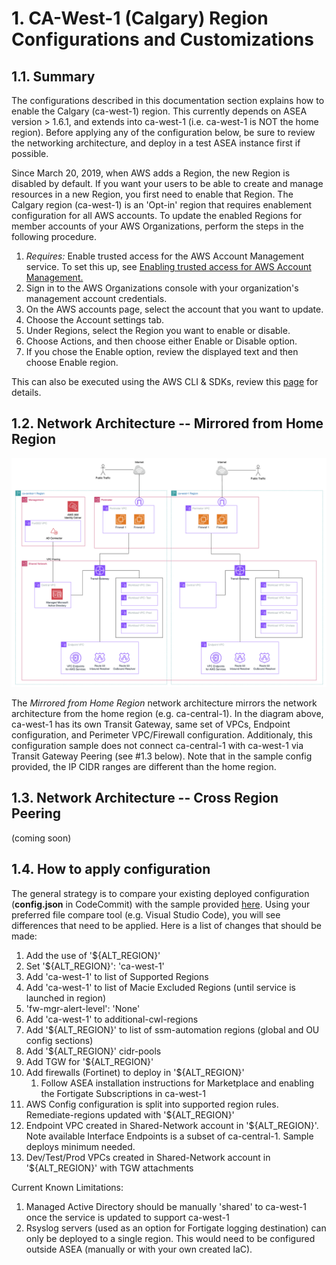 # 1. CA-West-1 (Calgary) Region Configurations and Customizations

## 1.1. Summary
The configurations described in this documentation section explains how to enable the Calgary (ca-west-1) region. This currently depends on ASEA version > 1.6.1, and extends into ca-west-1 (i.e. ca-west-1 is NOT the home region). Before applying any of the configuration below, be sure to review the networking architecture, and deploy in a test ASEA instance first if possible. 

Since March 20, 2019, when AWS adds a Region, the new Region is disabled by default. If you want your users to be able to create and manage resources in a new Region, you first need to enable that Region. The Calgary region (ca-west-1) is an 'Opt-in' region that requires enablement configuration for all AWS accounts. To update the enabled Regions for member accounts of your AWS Organizations, perform the steps in the following procedure.
1. _Requires:_ Enable trusted access for the AWS Account Management service. To set this up, see [Enabling trusted access for AWS Account Management.](https://docs.aws.amazon.com/accounts/latest/reference/using-orgs-trusted-access.html)
2. Sign in to the AWS Organizations console with your organization's management account credentials.
3. On the AWS accounts page, select the account that you want to update.
4. Choose the Account settings tab.
5. Under Regions, select the Region you want to enable or disable.
6. Choose Actions, and then choose either Enable or Disable option.
7. If you chose the Enable option, review the displayed text and then choose Enable region.
   
This can also be executed using the AWS CLI & SDKs, review this [page](https://docs.aws.amazon.com/accounts/latest/reference/manage-acct-regions.html#manage-acct-regions-update-account-enabled) for details.




## 1.2. Network Architecture -- Mirrored from Home Region
![Mirrored ca-west-1 Networking](./img/mirrored-ca-west-1-network.png)

The _Mirrored from Home Region_ network architecture mirrors the network architecture from the home region (e.g. ca-central-1). In the diagram above, ca-west-1 has its own Transit Gateway, same set of VPCs, Endpoint configuration, and Perimeter VPC/Firewall configuration. Additionaly, this configuration sample does not connect ca-central-1 with ca-west-1 via Transit Gateway Peering (see #1.3 below). Note that in the sample config provided, the IP CIDR ranges are different than the home region. 

## 1.3. Network Architecture -- Cross Region Peering
(coming soon)


## 1.4. How to apply configuration
The general strategy is to compare your existing deployed configuration (**config.json** in CodeCommit) with the sample provided [here](https://github.com/aws-samples/aws-secure-environment-accelerator/tree/main/reference-artifacts/SAMPLE_CONFIGS/config.lite-VPN-multi-region-ca-west-1-example.json). Using your preferred file compare tool (e.g. Visual Studio Code), you will see differences that need to be applied. Here is a list of changes that should be made:
1. Add the use of '${ALT_REGION}' 
2. Set '${ALT_REGION}': 'ca-west-1'
3. Add 'ca-west-1' to list of Supported Regions
4. Add 'ca-west-1' to list of Macie Excluded Regions (until service is launched in region)
5. 'fw-mgr-alert-level': 'None'
6. Add 'ca-west-1' to additional-cwl-regions
7. Add '${ALT_REGION}' to list of ssm-automation regions (global and OU config sections)
8. Add '${ALT_REGION}' cidr-pools
9. Add TGW for '${ALT_REGION}'
10. Add firewalls (Fortinet) to deploy in '${ALT_REGION}'
    1.  Follow ASEA installation instructions for Marketplace and enabling the Fortigate Subscriptions in ca-west-1
11. AWS Config configuration is split into supported region rules. Remediate-regions updated with '${ALT_REGION}'
12. Endpoint VPC created in Shared-Network account in '${ALT_REGION}'. Note available Interface Endpoints is a subset of ca-central-1. Sample deploys minimum needed.
13. Dev/Test/Prod VPCs created in Shared-Network account in '${ALT_REGION}' with TGW attachments

Current Known Limitations:

1. Managed Active Directory should be manually 'shared' to ca-west-1 once the service is updated to support ca-west-1
2. Rsyslog servers (used as an option for Fortigate logging destination) can only be deployed to a single region. This would need to be configured outside ASEA (manually or with your own created IaC).